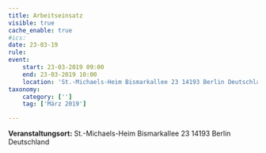 ```yaml
---
title: Arbeitseinsatz
visible: true
cache_enable: true
#ics: 
date: 23-03-19
rule: 
event:
	start: 23-03-2019 09:00
	end: 23-03-2019 10:00
	location: 'St.-Michaels-Heim Bismarkallee 23 14193 Berlin Deutschland'
taxonomy:
	category: ['']
	tag: ['März 2019']

---
```




**Veranstaltungsort:** St.-Michaels-Heim
Bismarkallee 23
14193 Berlin
Deutschland

